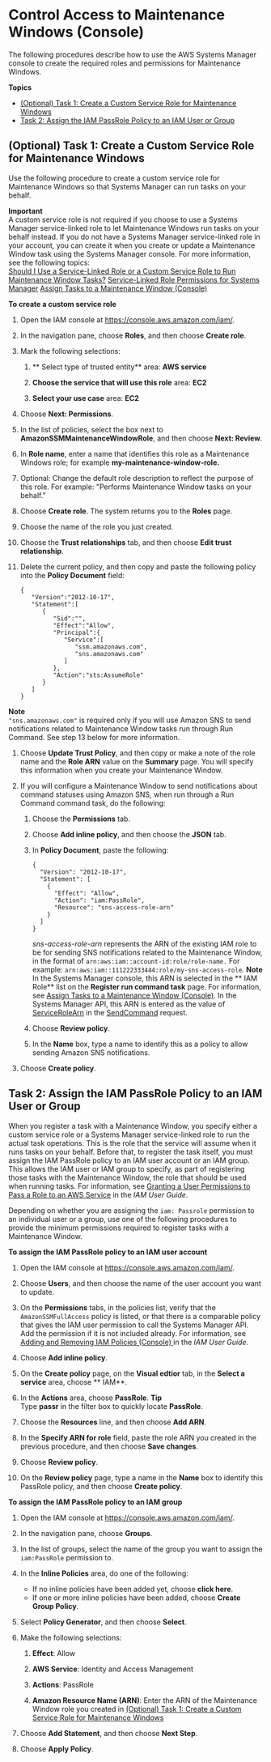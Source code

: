 # Control Access to Maintenance Windows \(Console\)<a name="sysman-maintenance-perm-console"></a>

The following procedures describe how to use the AWS Systems Manager console to create the required roles and permissions for Maintenance Windows\.

**Topics**
+ [\(Optional\) Task 1: Create a Custom Service Role for Maintenance Windows](#sysman-maintenance-role)
+ [Task 2: Assign the IAM PassRole Policy to an IAM User or Group](#sysman-maintenance-passrole)

## \(Optional\) Task 1: Create a Custom Service Role for Maintenance Windows<a name="sysman-maintenance-role"></a>

Use the following procedure to create a custom service role for Maintenance Windows so that Systems Manager can run tasks on your behalf\.

**Important**  
A custom service role is not required if you choose to use a Systems Manager service\-linked role to let Maintenance Windows run tasks on your behalf instead\. If you do not have a Systems Manager service\-linked role in your account, you can create it when you create or update a Maintenance Window task using the Systems Manager console\. For more information, see the following topics:  
[Should I Use a Service\-Linked Role or a Custom Service Role to Run Maintenance Window Tasks?](sysman-maintenance-permissions.md#maintenance-window-tasks-service-role)
[Service\-Linked Role Permissions for Systems Manager](using-service-linked-roles.md#slr-permissions)
[Assign Tasks to a Maintenance Window \(Console\)](sysman-maintenance-assign-tasks.md)

**To create a custom service role**

1. Open the IAM console at [https://console\.aws\.amazon\.com/iam/](https://console.aws.amazon.com/iam/)\.

1. In the navigation pane, choose **Roles**, and then choose **Create role**\.

1. Mark the following selections:

   1. ** Select type of trusted entity** area: **AWS service**

   1. **Choose the service that will use this role** area: **EC2**

   1. **Select your use case** area: **EC2**

1. Choose **Next: Permissions**\.

1. In the list of policies, select the box next to **AmazonSSMMaintenanceWindowRole**, and then choose **Next: Review**\.

1. In **Role name**, enter a name that identifies this role as a Maintenance Windows role; for example **my\-maintenance\-window\-role\.**

1. Optional: Change the default role description to reflect the purpose of this role\. For example: "Performs Maintenance Window tasks on your behalf\." 

1. Choose **Create role**\. The system returns you to the **Roles** page\.

1. Choose the name of the role you just created\.

1. Choose the **Trust relationships** tab, and then choose **Edit trust relationship**\.

1. Delete the current policy, and then copy and paste the following policy into the **Policy Document** field:

   ```
   {
      "Version":"2012-10-17",
      "Statement":[
         {
            "Sid":"",
            "Effect":"Allow",
            "Principal":{
               "Service":[
                  "ssm.amazonaws.com",
                  "sns.amazonaws.com"
               ]
            },
            "Action":"sts:AssumeRole"
         }
      ]
   }
   ```
**Note**  
`"sns.amazonaws.com"` is required only if you will use Amazon SNS to send notifications related to Maintenance Window tasks run through Run Command\. See step 13 below for more information\.

1. Choose **Update Trust Policy**, and then copy or make a note of the role name and the **Role ARN** value on the **Summary** page\. You will specify this information when you create your Maintenance Window\.

1. If you will configure a Maintenance Window to send notifications about command statuses using Amazon SNS, when run through a Run Command command task, do the following:

   1. Choose the **Permissions** tab\.

   1. Choose **Add inline policy**, and then choose the **JSON** tab\.

   1. In **Policy Document**, paste the following:

      ```
      {
        "Version": "2012-10-17",
        "Statement": [
          {
            "Effect": "Allow",
            "Action": "iam:PassRole",
            "Resource": "sns-access-role-arn"
          }
        ]
      }
      ```

      *sns\-access\-role\-arn* represents the ARN of the existing IAM role to be for sending SNS notifications related to the Maintenance Window, in the format of `arn:aws:iam::account-id:role/role-name.` For example: `arn:aws:iam::111222333444:role/my-sns-access-role`\. 
**Note**  
In the Systems Manager console, this ARN is selected in the ** IAM Role** list on the **Register run command task** page\. For information, see [Assign Tasks to a Maintenance Window \(Console\)](sysman-maintenance-assign-tasks.md)\. In the Systems Manager API, this ARN is entered as the value of [ServiceRoleArn](https://docs.aws.amazon.com/systems-manager/latest/APIReference/API_SendCommand.html#EC2-SendCommand-request-ServiceRoleArn) in the [SendCommand](https://docs.aws.amazon.com/systems-manager/latest/APIReference/API_SendCommand.html) request\.

   1. Choose **Review policy**\.

   1. In the **Name** box, type a name to identify this as a policy to allow sending Amazon SNS notifications\.

1. Choose **Create policy**\.

## Task 2: Assign the IAM PassRole Policy to an IAM User or Group<a name="sysman-maintenance-passrole"></a>

When you register a task with a Maintenance Window, you specify either a custom service role or a Systems Manager service\-linked role to run the actual task operations\. This is the role that the service will assume when it runs tasks on your behalf\. Before that, to register the task itself, you must assign the IAM PassRole policy to an IAM user account or an IAM group\. This allows the IAM user or IAM group to specify, as part of registering those tasks with the Maintenance Window, the role that should be used when running tasks\. For information, see [Granting a User Permissions to Pass a Role to an AWS Service](https://docs.aws.amazon.com/IAM/latest/UserGuide/id_roles_use_passrole.html) in the *IAM User Guide*\.

Depending on whether you are assigning the `iam: Passrole` permission to an individual user or a group, use one of the following procedures to provide the minimum permissions required to register tasks with a Maintenance Window\.

**To assign the IAM PassRole policy to an IAM user account**

1. Open the IAM console at [https://console\.aws\.amazon\.com/iam/](https://console.aws.amazon.com/iam/)\.

1. Choose **Users**, and then choose the name of the user account you want to update\.

1. On the **Permissions** tabs, in the policies list, verify that the `AmazonSSMFullAccess` policy is listed, or that there is a comparable policy that gives the IAM user permission to call the Systems Manager API\. Add the permission if it is not included already\. For information, see [Adding and Removing IAM Policies \(Console\) ](https://docs.aws.amazon.com/IAM/latest/UserGuide/access_policies_manage-attach-detach.html#add-remove-policies-console) in the *IAM User Guide*\.

1. Choose **Add inline policy**\.

1. On the **Create policy** page, on the **Visual edtior** tab, in the **Select a service** area, choose ** IAM**\.

1. In the **Actions** area, choose **PassRole**\.
**Tip**  
Type **passr** in the filter box to quickly locate **PassRole**\.

1. Choose the **Resources** line, and then choose **Add ARN**\.

1. In the **Specify ARN for role** field, paste the role ARN you created in the previous procedure, and then choose **Save changes**\.

1. Choose **Review policy**\.

1. On the **Review policy** page, type a name in the **Name** box to identify this PassRole policy, and then choose **Create policy**\.

**To assign the IAM PassRole policy to an IAM group**

1. Open the IAM console at [https://console\.aws\.amazon\.com/iam/](https://console.aws.amazon.com/iam/)\.

1. In the navigation pane, choose **Groups**\.

1. In the list of groups, select the name of the group you want to assign the `iam:PassRole` permission to\. 

1. In the **Inline Policies** area, do one of the following:
   + If no inline policies have been added yet, choose **click here**\.
   + If one or more inline policies have been added, choose **Create Group Policy**\.

1. Select **Policy Generator**, and then choose **Select**\.

1. Make the following selections:

   1. **Effect**: Allow

   1. **AWS Service**: Identity and Access Management

   1. **Actions**: PassRole

   1. **Amazon Resource Name \(ARN\)**: Enter the ARN of the Maintenance Window role you created in [\(Optional\) Task 1: Create a Custom Service Role for Maintenance Windows](#sysman-maintenance-role)

1. Choose **Add Statement**, and then choose **Next Step**\.

1. Choose **Apply Policy**\.
